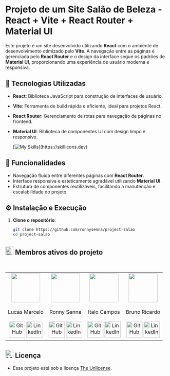 # Projeto de um Site Salão de Beleza - React + Vite + React Router + Material UI

Este projeto é um site desenvolvido utilizando **React** com o ambiente de desenvolvimento otimizado pelo **Vite**. A navegação entre as páginas é gerenciada pelo **React Router** e o design da interface segue os padrões de **Material UI**, proporcionando uma experiência de usuário moderna e responsiva.

## 🔧 Tecnologias Utilizadas

- **React**: Biblioteca JavaScript para construção de interfaces de usuário.
- **Vite**: Ferramenta de build rápida e eficiente, ideal para projetos React.
- **React Router**: Gerenciamento de rotas para navegação de páginas no frontend.
- **Material UI**: Biblioteca de componentes UI com design limpo e responsivo.


  [![My Skills](https://skillicons.dev/icons?i=react,js,nodejs,vite,materialui,git,github,)](https://skillicons.dev)

## 🚀 Funcionalidades

- Navegação fluida entre diferentes páginas com **React Router**.
- Interface responsiva e esteticamente agradável utilizando **Material UI**.
- Estrutura de componentes reutilizáveis, facilitando a manutenção e escalabilidade do projeto.

## ⚙️ Instalação e Execução

1. **Clone o repositório**:
   ```bash
   git clone https://github.com/ronnysenna/project-salao
   cd project-salao


## <img src="https://raw.githubusercontent.com/Tarikul-Islam-Anik/Telegram-Animated-Emojis/main/Flags/Flag%20Brazil.webp" alt="Flag Brazil" width="25" height="25" /> Membros ativos do projeto                                                                                                                                                                                    


<table align="center">
  <br>
  <tr>
    <td align="center">
      <img src="https://github.com/LucasMarcelo85.png" height="90px">
      <br><br> Lucas Marcelo <br><br>
      <a href="https://github.com/LucasMarcelo85.png" target="_blank"><img alt="GitHub" src="https://img.icons8.com/?size=100&id=g7P0iny5Rros&format=png&color=000000" width="50""/></a>
      <a href="https://github.com/LucasMarcelo85.png9" target="_blank"><img alt="LinkedIn" src="https://img.icons8.com/?size=100&id=xuvGCOXi8Wyg&format=png&color=000000" width="50" /></a>
    </td>
    <td align="center">
      <img src="https://github.com/ronnysenna.png" height="90px">
      <br><br> Ronny Senna <br><br>
      <a href="https://github.com/ronnysenna" target="_blank"><img alt="GitHub" src="https://img.icons8.com/?size=100&id=g7P0iny5Rros&format=png&color=000000" width="50" /></a>
      <a href="https://www.linkedin.com/in/ronnysenna" target="_blank"><img alt="LinkedIn" src="https://img.icons8.com/?size=100&id=xuvGCOXi8Wyg&format=png&color=000000" width="50" /></a>
    </td>
    <td align="center">
      <img src="https://github.com/italocampo.png" height="90px">
      <br><br> Italo Campos <br><br>
      <a href="https://github.com/italocampo" target="_blank"><img alt="GitHub" src="https://img.icons8.com/?size=100&id=g7P0iny5Rros&format=png&color=000000" width="50" /></a>
      <a href="https://www.linkedin.com/in/italo-campos-70850a306?utm_source=share&utm_campaign=share_via&utm_content=profile&utm_medium=ios_app" target="_blank"><img alt="LinkedIn" src="https://img.icons8.com/?size=100&id=xuvGCOXi8Wyg&format=png&color=000000" width="50"" width="50" /></a>
    </td>
    <td align="center">
      <img src="https://github.com/brunoricardo1523.png" height="90px">
      <br><br> Bruno Ricardo <br><br>
      <a href="https://github.com/brunoricardo1523" target="_blank"><img alt="GitHub" src="https://img.icons8.com/?size=100&id=g7P0iny5Rros&format=png&color=000000" width="50" /></a>
      <a href="https://www.linkedin.com/in/italo-campos-70850a306?utm_source=share&utm_campaign=share_via&utm_content=profile&utm_medium=ios_app" target="_blank"><img alt="LinkedIn" src="https://img.icons8.com/?size=100&id=xuvGCOXi8Wyg&format=png&color=000000" width="50" /></a>
    </td>
  </tr>
</table>







## <img src="https://raw.githubusercontent.com/Tarikul-Islam-Anik/Telegram-Animated-Emojis/main/Objects/Memo.webp" alt="Memo" width="25" height="25" /> Licença

-   Esse projeto está sob a licença [The Unlicense](./LICENSE.txt).



















